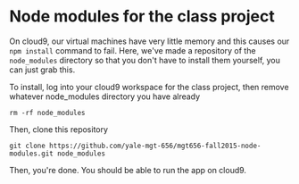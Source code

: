 # Node modules for the class project

On cloud9, our virtual machines have very little memory and this causes
our `npm install` command to fail. Here, we've made a repository of the
`node_modules` directory so that you don't have to install them yourself,
you can just grab this.

To install, log into your cloud9 workspace for the class project,
then remove whatever node_modules directory you have already

    rm -rf node_modules
    
Then, clone this repository

    git clone https://github.com/yale-mgt-656/mgt656-fall2015-node-modules.git node_modules
    
Then, you're done. You should be able to run the app on cloud9.

